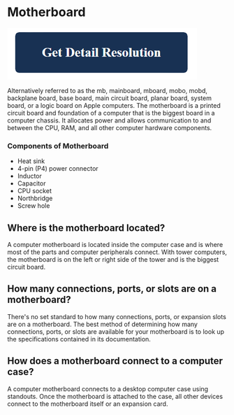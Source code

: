 # Motherboard

[![Motherboard](blue.png)](https://icncomputer.com/what-is-motherboard/)

Alternatively referred to as the mb, mainboard, mboard, mobo, mobd, backplane board, base board, main circuit board, planar board, system board, or a logic board on Apple computers. The motherboard is a printed circuit board and foundation of a computer that is the biggest board in a computer chassis. It allocates power and allows communication to and between the CPU, RAM, and all other computer hardware components.

### Components of Motherboard

* Heat sink
* 4-pin (P4) power connector
* Inductor
* Capacitor
* CPU socket
* Northbridge
* Screw hole

## Where is the motherboard located?

A computer motherboard is located inside the computer case and is where most of the parts and computer peripherals connect. With tower computers, the motherboard is on the left or right side of the tower and is the biggest circuit board.

## How many connections, ports, or slots are on a motherboard?

There's no set standard to how many connections, ports, or expansion slots are on a motherboard. The best method of determining how many connections, ports, or slots are available for your motherboard is to look up the specifications contained in its documentation.

## How does a motherboard connect to a computer case?

A computer motherboard connects to a desktop computer case using standouts. Once the motherboard is attached to the case, all other devices connect to the motherboard itself or an expansion card.
